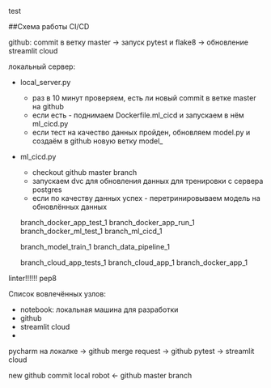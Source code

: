 test

##Схема работы CI/CD

github:
    commit в ветку master -> запуск pytest и flake8 -> обновление streamlit cloud


локальный сервер:

 - local_server.py
   - раз в 10 минут проверяем, есть ли новый commit в ветке master на github 
   - если есть - поднимаем Dockerfile.ml_cicd и запускаем в нём ml_cicd.py
   - если тест на качество данных пройден, обновляем model.py и создаём в github новую ветку model_<current datetime>
 
 - ml_cicd.py
   - checkout github master branch
   - запускаем dvc для обновления данных для тренировки с сервера postgres
   - если по качеству данных успех - перетринировываем модель на обновлённых данных 





	branch_docker_app_test_1
	branch_docker_app_run_1
	branch_docker_ml_test_1
	branch_ml_cicd_1

	branch_model_train_1
	branch_data_pipeline_1
	
	branch_cloud_app_tests_1
	branch_cloud_app_1
	branch_docker_app_1

linter!!!!!!
pep8







Список вовлечённых узлов:
 - notebook: локальная машина для разработки
 - github
 - streamlit cloud
 - 


pycharm на локалке -> github merge request -> github pytest -> streamlit cloud

new github commit
local robot <- github master branch




